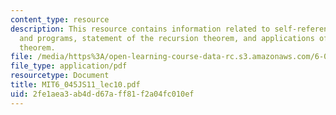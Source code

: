 ```yaml
---
content_type: resource
description: This resource contains information related to self-referencing machines
  and programs, statement of the recursion theorem, and applications of the recursion
  theorem.
file: /media/https%3A/open-learning-course-data-rc.s3.amazonaws.com/6-045j-automata-computability-and-complexity-spring-2011/2fe1aea3ab4dd67aff81f2a04fc010ef_MIT6_045JS11_lec10.pdf
file_type: application/pdf
resourcetype: Document
title: MIT6_045JS11_lec10.pdf
uid: 2fe1aea3-ab4d-d67a-ff81-f2a04fc010ef
---
```

